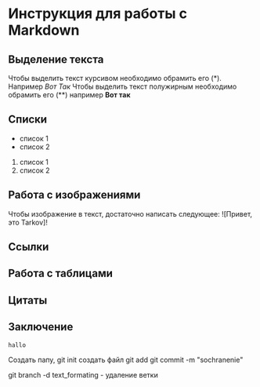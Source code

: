 # Инструкция для работы с Markdown

## Выделение текста

Чтобы выделить текст курсивом необходимо обрамить его (*). Например *Вот Так*
Чтобы выделить текст полужирным необходимо обрамить его (**) например **Вот так**

## Списки

* список 1
* список 2


1. список 1
2. список 2

## Работа с изображениями

Чтобы изображение в текст, достаточно написать следующее:
![Привет, это Tarkov]!

## Ссылки

## Работа с таблицами

## Цитаты

## Заключение



````sh
hallo
``````

Создать папу, 
git init
создать файл
git add <file>
git commit -m "sochranenie"

git branch -d text_formating - удаление ветки
